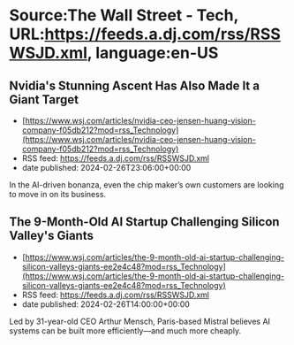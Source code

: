 # Source:The Wall Street - Tech, URL:https://feeds.a.dj.com/rss/RSSWSJD.xml, language:en-US

## Nvidia's Stunning Ascent Has Also Made It a Giant Target
 - [https://www.wsj.com/articles/nvidia-ceo-jensen-huang-vision-company-f05db212?mod=rss_Technology](https://www.wsj.com/articles/nvidia-ceo-jensen-huang-vision-company-f05db212?mod=rss_Technology)
 - RSS feed: https://feeds.a.dj.com/rss/RSSWSJD.xml
 - date published: 2024-02-26T23:06:00+00:00

In the AI-driven bonanza, even the chip maker’s own customers are looking to move in on its business.

## The 9-Month-Old AI Startup Challenging Silicon Valley's Giants
 - [https://www.wsj.com/articles/the-9-month-old-ai-startup-challenging-silicon-valleys-giants-ee2e4c48?mod=rss_Technology](https://www.wsj.com/articles/the-9-month-old-ai-startup-challenging-silicon-valleys-giants-ee2e4c48?mod=rss_Technology)
 - RSS feed: https://feeds.a.dj.com/rss/RSSWSJD.xml
 - date published: 2024-02-26T14:00:00+00:00

Led by 31-year-old CEO Arthur Mensch, Paris-based Mistral believes AI systems can be built more efficiently—and much more cheaply.

